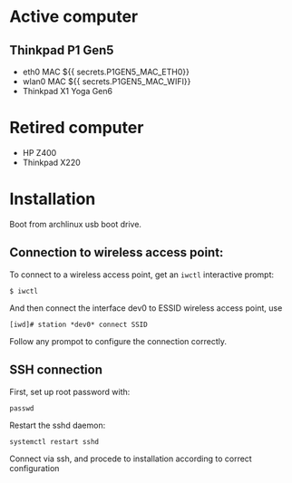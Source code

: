 # Active computer
## Thinkpad P1 Gen5
- eth0 MAC ${{ secrets.P1GEN5_MAC_ETH0}}
- wlan0 MAC ${{ secrets.P1GEN5_MAC_WIFI}}
- Thinkpad X1 Yoga Gen6

# Retired computer
- HP Z400
- Thinkpad X220


# Installation
Boot from archlinux usb boot drive.

## Connection to wireless access point:
To connect to a wireless access point, get an  `iwctl` interactive prompt:

`$ iwctl`

And then connect the interface dev0 to ESSID wireless access point, use

`[iwd]# station *dev0* connect SSID`

Follow any prompot to configure the connection correctly.

## SSH connection
First, set up root password with:

`passwd`

Restart the sshd daemon:

`systemctl restart sshd`

Connect via ssh, and procede to installation according to correct configuration
